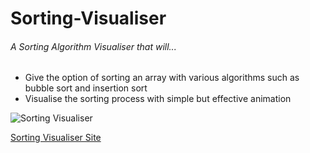 # Sorting-Visualiser
###### A Sorting Algorithm Visualiser that will...
* Give the option of sorting an array with various algorithms such as bubble sort and insertion sort
* Visualise the sorting process with simple but effective animation

![Sorting Visualiser](img/sorting-visualiser.jpg?raw=true "Sorting Example")

[Sorting Visualiser Site](https://aidangp.github.io/Sorting-Visualiser)
